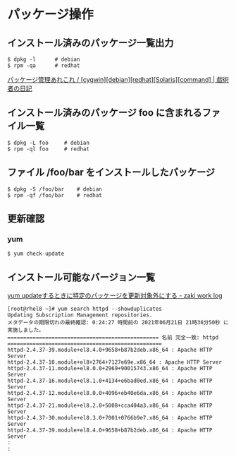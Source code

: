 # パッケージ操作

## インストール済みのパッケージ一覧出力

```console
$ dpkg -l      # debian
$ rpm -qa      # redhat
```

[パッケージ管理あれこれ / [cygwin][debian][redhat][Solaris][command] | 戯術者の日記](http://www.jp-z.jp/changelog/2005-11-05-1.html)

## インストール済みのパッケージ foo に含まれるファイル一覧

```
$ dpkg -L foo     # debian
$ rpm -ql foo     # redhat
```

## ファイル /foo/bar をインストールしたパッケージ

```console
$ dpkg -S /foo/bar    # debian
$ rpm -qf /foo/bar    # redhat
```

## 更新確認

### yum

```console
$ yum check-update 
```

## インストール可能なバージョン一覧

[yum updateするときに特定のパッケージを更新対象外にする - zaki work log](https://zaki-hmkc.hatenablog.com/entry/2020/03/15/075946)

```
[root@rhel8 ~]# yum search httpd --showduplicates 
Updating Subscription Management repositories.
メタデータの期限切れの最終確認: 0:24:27 時間前の 2021年06月21日 21時36分50秒 に実施しました。
================================================ 名前 完全一致: httpd =================================================
httpd-2.4.37-39.module+el8.4.0+9658+b87b2deb.x86_64 : Apache HTTP Server
httpd-2.4.37-10.module+el8+2764+7127e69e.x86_64 : Apache HTTP Server
httpd-2.4.37-11.module+el8.0.0+2969+90015743.x86_64 : Apache HTTP Server
httpd-2.4.37-16.module+el8.1.0+4134+e6bad0ed.x86_64 : Apache HTTP Server
httpd-2.4.37-12.module+el8.0.0+4096+eb40e6da.x86_64 : Apache HTTP Server
httpd-2.4.37-21.module+el8.2.0+5008+cca404a3.x86_64 : Apache HTTP Server
httpd-2.4.37-30.module+el8.3.0+7001+0766b9e7.x86_64 : Apache HTTP Server
httpd-2.4.37-39.module+el8.4.0+9658+b87b2deb.x86_64 : Apache HTTP Server
:
:
```

